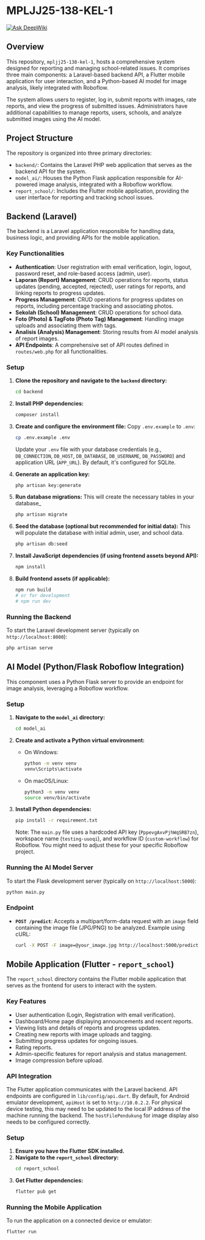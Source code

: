 # MPLJJ25-138-KEL-1
[![Ask DeepWiki](https://devin.ai/assets/askdeepwiki.png)](https://deepwiki.com/ipaddr/MPLJJ25-138-KEL-1)

## Overview

This repository, `mpljj25-138-kel-1`, hosts a comprehensive system designed for reporting and managing school-related issues. It comprises three main components: a Laravel-based backend API, a Flutter mobile application for user interaction, and a Python-based AI model for image analysis, likely integrated with Roboflow.

The system allows users to register, log in, submit reports with images, rate reports, and view the progress of submitted issues. Administrators have additional capabilities to manage reports, users, schools, and analyze submitted images using the AI model.

## Project Structure

The repository is organized into three primary directories:

*   `backend/`: Contains the Laravel PHP web application that serves as the backend API for the system.
*   `model_ai/`: Houses the Python Flask application responsible for AI-powered image analysis, integrated with a Roboflow workflow.
*   `report_school/`: Includes the Flutter mobile application, providing the user interface for reporting and tracking school issues.

## Backend (Laravel)

The backend is a Laravel application responsible for handling data, business logic, and providing APIs for the mobile application.

### Key Functionalities
*   **Authentication**: User registration with email verification, login, logout, password reset, and role-based access (admin, user).
*   **Laporan (Report) Management**: CRUD operations for reports, status updates (pending, accepted, rejected), user ratings for reports, and linking reports to progress updates.
*   **Progress Management**: CRUD operations for progress updates on reports, including percentage tracking and associating photos.
*   **Sekolah (School) Management**: CRUD operations for school data.
*   **Foto (Photo) & TagFoto (Photo Tag) Management**: Handling image uploads and associating them with tags.
*   **Analisis (Analysis) Management**: Storing results from AI model analysis of report images.
*   **API Endpoints**: A comprehensive set of API routes defined in `routes/web.php` for all functionalities.

### Setup

1.  **Clone the repository and navigate to the `backend` directory:**
    ```bash
    cd backend
    ```

2.  **Install PHP dependencies:**
    ```bash
    composer install
    ```

3.  **Create and configure the environment file:**
    Copy `.env.example` to `.env`:
    ```bash
    cp .env.example .env
    ```
    Update your `.env` file with your database credentials (e.g., `DB_CONNECTION`, `DB_HOST`, `DB_DATABASE`, `DB_USERNAME`, `DB_PASSWORD`) and application URL (`APP_URL`). By default, it's configured for SQLite.

4.  **Generate an application key:**
    ```bash
    php artisan key:generate
    ```

5.  **Run database migrations:**
    This will create the necessary tables in your database_
    ```bash
    php artisan migrate
    ```

6.  **Seed the database (optional but recommended for initial data):**
    This will populate the database with initial admin, user, and school data.
    ```bash
    php artisan db:seed
    ```

7.  **Install JavaScript dependencies (if using frontend assets beyond API):**
    ```bash
    npm install
    ```

8.  **Build frontend assets (if applicable):**
    ```bash
    npm run build
    # or for development
    # npm run dev
    ```

### Running the Backend

To start the Laravel development server (typically on `http://localhost:8000`):
```bash
php artisan serve
```

## AI Model (Python/Flask Roboflow Integration)

This component uses a Python Flask server to provide an endpoint for image analysis, leveraging a Roboflow workflow.

### Setup

1.  **Navigate to the `model_ai` directory:**
    ```bash
    cd model_ai
    ```

2.  **Create and activate a Python virtual environment:**
    *   On Windows:
        ```bash
        python -m venv venv
        venv\Scripts\activate
        ```
    *   On macOS/Linux:
        ```bash
        python3 -m venv venv
        source venv/bin/activate
        ```

3.  **Install Python dependencies:**
    ```bash
    pip install -r requirement.txt
    ```
    Note: The `main.py` file uses a hardcoded API key (`PppevgAxvPjhWqSRB7zn`), workspace name (`testing-uuoqi`), and workflow ID (`custom-workflow`) for Roboflow. You might need to adjust these for your specific Roboflow project.

### Running the AI Model Server

To start the Flask development server (typically on `http://localhost:5000`):
```bash
python main.py
```

### Endpoint

*   **`POST /predict`**: Accepts a multipart/form-data request with an `image` field containing the image file (JPG/PNG) to be analyzed.
    Example using cURL:
    ```bash
    curl -X POST -F image=@your_image.jpg http://localhost:5000/predict
    ```

## Mobile Application (Flutter - `report_school`)

The `report_school` directory contains the Flutter mobile application that serves as the frontend for users to interact with the system.

### Key Features
*   User authentication (Login, Registration with email verification).
*   Dashboard/Home page displaying announcements and recent reports.
*   Viewing lists and details of reports and progress updates.
*   Creating new reports with image uploads and tagging.
*   Submitting progress updates for ongoing issues.
*   Rating reports.
*   Admin-specific features for report analysis and status management.
*   Image compression before upload.

### API Integration
The Flutter application communicates with the Laravel backend. API endpoints are configured in `lib/config/api.dart`.
By default, for Android emulator development, `apiHost` is set to `http://10.0.2.2`. For physical device testing, this may need to be updated to the local IP address of the machine running the backend. The `hostFilePendukung` for image display also needs to be configured correctly.

### Setup

1.  **Ensure you have the Flutter SDK installed.**
2.  **Navigate to the `report_school` directory:**
    ```bash
    cd report_school
    ```
3.  **Get Flutter dependencies:**
    ```bash
    flutter pub get
    ```

### Running the Mobile Application
To run the application on a connected device or emulator:
```bash
flutter run

